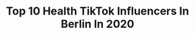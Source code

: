---
title: Top 10 Health TikTok Influencers In Berlin In 2020
description: >-
  Find top health TikTok influencers in Berlin in 2020. Most popular hashtags: #sunset #health #travel #happy.
platform: TikTok
profiles:
  - username: "emmakantt"
    fullname: >-
      die Emma 🌞
    location: "Germany"
    followers: 159086
    engagement: 1142
    commentsToLikes: 0.007459
    id: ck81swwittq1w0j78mhlo8wj6
    verified: false
    hashtags: "#homeworkout, #dancechallenge, #style, #crush"
  - username: "waffle_brothers"
    fullname: >-
      Waffle Brothers
    location: "Germany"
    followers: 36276
    engagement: 1395
    commentsToLikes: 0.053858
    id: ckamvrby154400i7813g5c880
    verified: false
    hashtags: "#happy, #helftuns, #joke, #loredana"
  - username: "emineataselim"
    fullname: >-
      Emine Ataselim
    location: "Germany"
    followers: 10279
    engagement: 392
    commentsToLikes: 0.044981
    id: ck9ergqo51oau0j78if5run2f
    verified: false
    hashtags: "#daughter, #kizlarim, #kahvalti, #luxury"
  - username: "katja.believe"
    fullname: >-
      Katja_Believe
    location: "Germany"
    followers: 443465
    engagement: 1274
    commentsToLikes: 0.011712
    id: ck8qh5gnh3o120j786um4gpsf
    verified: true
    hashtags: "#fatburner, #highheels, #plankgirl, #plankchallenge"
  - username: "esra.elbasan"
    fullname: >-
      Esra.Elbasan
    location: "Germany"
    followers: 4432
    engagement: 661
    commentsToLikes: 0.041483
    id: ck80oqloojaw60j782kr35l53
    verified: false
    hashtags: "#passion, #viral, #honigmaske, #proteinshake"
  - username: "doctimo"
    fullname: >-
      Timo
    location: "Germany"
    followers: 4848
    engagement: 610
    commentsToLikes: 0.006407
    id: ck9dtqa5ed5wg0j78k5zjct8g
    verified: false
    hashtags: "#grab, #bellaciao, #slowmo, #action"
  - username: "waffle_brothers"
    fullname: >-
      Waffle Brothers
    location: "Germany"
    followers: 36276
    engagement: 1395
    commentsToLikes: 0.053858
    id: ckamvrby154400i7813g5c880
    verified: false
    hashtags: "#happy, #helftuns, #joke, #loredana"
  - username: "cooking.with.vivien"
    fullname: >-
      Vivi 
    location: "Germany"
    followers: 18305
    engagement: 1385
    commentsToLikes: 0.020348
    id: cka0nplpc0ooi0i78lz4yhzbh
    verified: false
    hashtags: "#coronavirus, #itscoronatime, #foodie, #probiertwasgeht"
  - username: "goran.j24"
    fullname: >-
      GJ_24/7 
    location: "Germany"
    followers: 10332
    engagement: 883
    commentsToLikes: 0.109670
    id: ck9c2pwlcpaot0j78hvonwq4g
    verified: false
    hashtags: "#funnymemes, #ropeworkout, #sonnenuntergang, #memes"
  - username: "justbogdana"
    fullname: >-
      Just Bogdana
    location: "Germany"
    followers: 5784
    engagement: 742
    commentsToLikes: 0.037860
    id: cka0x4n7m5i5t0i78lnikbyh9
    verified: false
    hashtags: "#ingermany, #beautyofnature, #beautyroutine, #imbored"
---
